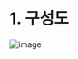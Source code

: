 # 1. 구성도
![image](https://github.com/siawase7179/ELKStack/assets/152139618/0b521921-451a-4314-8e67-aa8d6a6f79f5)
